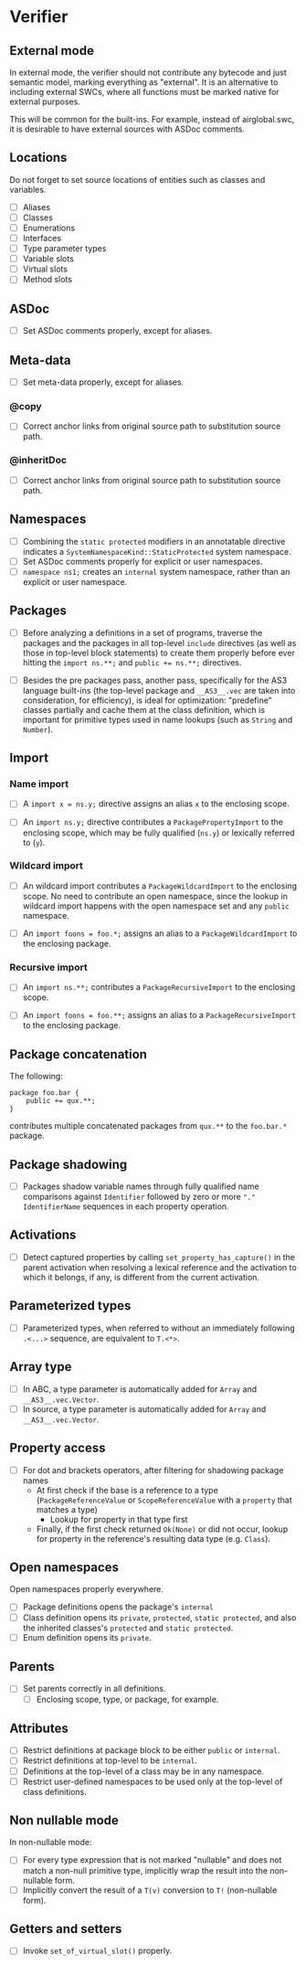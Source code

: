 # Verifier

## External mode

In external mode, the verifier should not contribute any bytecode and just semantic model, marking everything as "external". It is an alternative to including external SWCs, where all functions must be marked native for external purposes.

This will be common for the built-ins. For example, instead of airglobal.swc, it is desirable to have external sources with ASDoc comments.

## Locations

Do not forget to set source locations of entities such as classes and variables.

* [ ] Aliases
* [ ] Classes
* [ ] Enumerations
* [ ] Interfaces
* [ ] Type parameter types
* [ ] Variable slots
* [ ] Virtual slots
* [ ] Method slots

## ASDoc

* [ ] Set ASDoc comments properly, except for aliases.

## Meta-data

* [ ] Set meta-data properly, except for aliases.

### @copy

* [ ] Correct anchor links from original source path to substitution source path.

### @inheritDoc

* [ ] Correct anchor links from original source path to substitution source path.

## Namespaces

* [ ] Combining the `static protected` modifiers in an annotatable directive indicates a `SystemNamespaceKind::StaticProtected` system namespace.
* [ ] Set ASDoc comments properly for explicit or user namespaces.
* [ ] `namespace ns1;` creates an `internal` system namespace, rather than an explicit or user namespace.

## Packages

* [ ] Before analyzing a definitions in a set of programs, traverse the packages and the packages in all top-level `include` directives (as well as those in top-level block statements) to create them properly before ever hitting the `import ns.**;` and `public += ns.**;` directives.

* [ ] Besides the pre packages pass, another pass, specifically for the AS3 language built-ins (the top-level package and `__AS3__.vec` are taken into consideration, for efficiency), is ideal for optimization: "predefine" classes partially and cache them at the class definition, which is important for primitive types used in name lookups (such as `String` and `Number`).

## Import

### Name import

* [ ] A `import x = ns.y;` directive assigns an alias `x` to the enclosing scope.

* [ ] An `import ns.y;` directive contributes a `PackagePropertyImport` to the enclosing scope, which may be fully qualified (`ns.y`) or lexically referred to (`y`).

### Wildcard import

* [ ] An wildcard import contributes a `PackageWildcardImport` to the enclosing scope. No need to contribute an open namespace, since the lookup in wildcard import happens with the open namespace set and any `public` namespace.

* [ ] An `import foons = foo.*;` assigns an alias to a `PackageWildcardImport` to the enclosing package.

### Recursive import

* [ ] An `import ns.**;` contributes a `PackageRecursiveImport` to the enclosing scope.

* [ ] An `import foons = foo.**;` assigns an alias to a `PackageRecursiveImport` to the enclosing package.

## Package concatenation

The following:

```
package foo.bar {
    public += qux.**;
}
```

contributes multiple concatenated packages from `qux.**` to the `foo.bar.*` package.

## Package shadowing

* [ ] Packages shadow variable names through fully qualified name comparisons against `Identifier` followed by zero or more `"." IdentifierName` sequences in each property operation.

## Activations

* [ ] Detect captured properties by calling `set_property_has_capture()` in the parent activation when resolving a lexical reference and the activation to which it belongs, if any, is different from the current activation.

## Parameterized types

* [ ] Parameterized types, when referred to without an immediately following `.<...>` sequence, are equivalent to `T.<*>`.

## Array type

* [ ] In ABC, a type parameter is automatically added for `Array` and `__AS3__.vec.Vector`.
* [ ] In source, a type parameter is automatically added for `Array` and `__AS3__.vec.Vector`.

## Property access

* [ ] For dot and brackets operators, after filtering for shadowing package names
  * At first check if the base is a reference to a type (`PackageReferenceValue` or `ScopeReferenceValue` with a `property` that matches a type)
    * Lookup for property in that type first
  * Finally, if the first check returned `Ok(None)` or did not occur, lookup for property in the reference's resulting data type (e.g. `Class`).

## Open namespaces

Open namespaces properly everywhere.

* [ ] Package definitions opens the package's `internal`
* [ ] Class definition opens its `private`, `protected`, `static protected`, and also the inherited classes's `protected` and `static protected`.
* [ ] Enum definition opens its `private`.

## Parents

* [ ] Set parents correctly in all definitions.
  * [ ] Enclosing scope, type, or package, for example.

## Attributes

* [ ] Restrict definitions at package block to be either `public` or `internal`.
* [ ] Restrict definitions at top-level to be `internal`.
* [ ] Definitions at the top-level of a class may be in any namespace.
* [ ] Restrict user-defined namespaces to be used only at the top-level of class definitions.

## Non nullable mode

In non-nullable mode:

* [ ] For every type expression that is not marked "nullable" and does not match a non-null primitive type, implicitly wrap the result into the non-nullable form.
* [ ] Implicitly convert the result of a `T(v)` conversion to `T!` (non-nullable form).

## Getters and setters

* [ ] Invoke `set_of_virtual_slot()` properly.